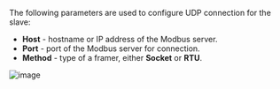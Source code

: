 The following parameters are used to configure UDP connection for the slave:

- **Host** - hostname or IP address of the Modbus server.
- **Port** - port of the Modbus server for connection.
- **Method** - type of a framer, either **Socket** or **RTU**.

![image](/images/gateway/modbus-connector/udp-server-connection-section.png)